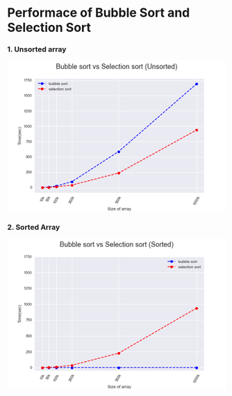 # Performace of Bubble Sort and Selection Sort

### 1. Unsorted array
![alt text](https://github.com/FaizalKarim280280/DSA/blob/main/Assignment1/Plots/plt1.png)
<br>
### 2. Sorted Array
![alt text](https://github.com/FaizalKarim280280/DSA/blob/main/Assignment1/Plots/plt2.png)
